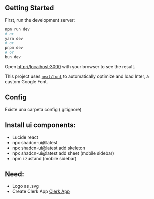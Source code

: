 
## Getting Started

First, run the development server:

```bash
npm run dev
# or
yarn dev
# or
pnpm dev
# or
bun dev
```

Open [http://localhost:3000](http://localhost:3000) with your browser to see the result.

This project uses [`next/font`](https://nextjs.org/docs/basic-features/font-optimization) to automatically optimize and load Inter, a custom Google Font.

## Config

Existe una carpeta config (.gitignore)

<!-- - [Next.js Documentation](https://nextjs.org/docs) - learn about Next.js features and API.
- [Learn Next.js](https://nextjs.org/learn) - an interactive Next.js tutorial. -->

## Install ui components:
- Lucide react
- npx shadcn-ui@latest
- npx shadcn-ui@latest add skeleton
- npx shadcn-ui@latest add sheet (mobile sidebar)
- npm i zustand (mobile sidebar)

## Need:
- Logo as .svg
- Create Clerk App [Clerk App](https://clerk.com/)
